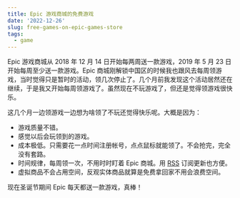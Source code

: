 ```yaml
---
title: Epic 游戏商城的免费游戏
date: '2022-12-26'
slug: free-games-on-epic-games-store
tags:
  - game
---
```


Epic 游戏商城从 2018 年 12 月 14 日开始每两周送一款游戏，2019 年 5 月 23 日开始每周至少送一款游戏。Epic 商城刚解锁中国区的时候我也跟风去每周领游戏，当时觉得只是暂时的活动，领几次停止了。几个月前我发现这个活动居然还在继续，于是我又开始每周领游戏了。虽然现在不玩游戏了，但还是觉得领游戏很快乐。

这几个月一边领游戏一边想为啥领了不玩还觉得快乐呢。大概是因为：

- 游戏质量不错。
- 感觉以后会玩领到的游戏。
- 成本极低。只需要花一点时间注册帐号，点点鼠标就能领了。不会抢完，完全没有套路。
- 时间规律，每周领一次，不用时时盯着 Epic 商城。用 [RSS](https://docs.rsshub.app/en/game.html#epic-games-store-free-games) 订阅更新也方便。
- 虚拟商品不会占用空间，反观实体商品就算是免费拿回家不用会浪费空间。

现在圣诞节期间 Epic 每天都送一款游戏，真棒！
